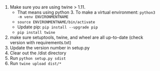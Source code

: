 1. Make sure you are using twine > 1.11. 
   * That means using python 3. To make a virtual environment: `python3 -m venv ENVIRONMENTNAME`
   * `source ENVIRONMENTNAME/bin/activate`
   * Update pip: `pip install --upgrade pip`
   * `pip install twine`
2. make sure setuptools, twine, and wheel are all up-to-date (check version with requirements.txt)
3. Update the version number in setup.py
4. Clear out the /dist directory
5. Run `python setup.py sdist`
6. Run `twine upload dist/*`